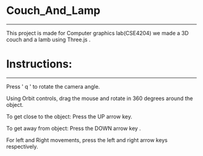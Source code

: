 # Couch_And_Lamp
-----------------------------------------------------
This project is made for Computer graphics lab(CSE4204) we made a 3D couch and a lamb using Three.js . 

# Instructions: 
-----------------------------------------------------
Press  ' q ' to rotate the camera angle.

Using Orbit controls, drag the mouse and rotate in 360 degrees around the object.

To get close to the  object: Press the UP arrow key.

To get away from  object: Press the DOWN arrow key .  

For left and Right movements, press  the left and right arrow keys respectively.
